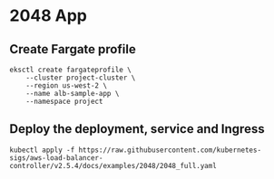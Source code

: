 # 2048 App

## Create Fargate profile

```
eksctl create fargateprofile \
    --cluster project-cluster \
    --region us-west-2 \
    --name alb-sample-app \
    --namespace project
```

## Deploy the deployment, service and Ingress

```
kubectl apply -f https://raw.githubusercontent.com/kubernetes-sigs/aws-load-balancer-controller/v2.5.4/docs/examples/2048/2048_full.yaml
```
